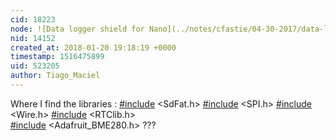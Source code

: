 ```yaml
---
cid: 18223
node: ![Data logger shield for Nano](../notes/cfastie/04-30-2017/data-logger-shield-for-nano)
nid: 14152
created_at: 2018-01-20 19:18:19 +0000
timestamp: 1516475899
uid: 523205
author: Tiago_Maciel
---
```


Where I find the libraries : 
[#include](/tag/include) <SdFat.h>
[#include](/tag/include)  <SPI.h>
[#include](/tag/include) <Wire.h>
[#include](/tag/include) <RTClib.h>               
[#include](/tag/include) <Adafruit_BME280.h>   ???